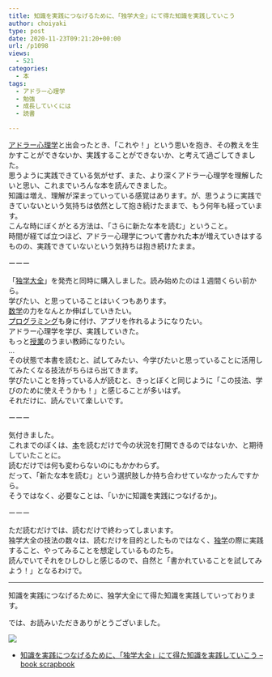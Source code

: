 ```yaml
---
title: 知識を実践につなげるために、「独学大全」にて得た知識を実践していこう
author: choiyaki
type: post
date: 2020-11-23T09:21:20+00:00
url: /p1098
views:
  - 521
categories:
  - 本
tags:
  - アドラー心理学
  - 勉強
  - 成長していくには
  - 読書

---
```

[アドラー心理学][1]と出会ったとき、「これや！」という思いを抱き、その教えを生かすことができないか、実践することができないか、と考えて過ごしてきました。  
思うように実践できている気がせず、また、より深くアドラー心理学を理解したいと思い、これまでいろんな本を読んできました。  
知識は増え、理解が深まっていっている感覚はあります。が、思うように実践できていないという気持ちは依然として抱き続けたままで、もう何年も経っています。  
こんな時にぼくがとる方法は、「さらに新たな本を読む」ということ。  
時間が経てば立つほど、アドラー心理学について書かれた本が増えていきはするものの、実践できていないという気持ちは抱き続けたまま。

ーーー

「[独学大全][2]」を発売と同時に購入しました。読み始めたのは１週間くらい前から。  
学びたい、と思っていることはいくつもあります。  
[数学][3]の力をなんとか伸ばしていきたい。  
[プログラミング][4]も身に付け、アプリを作れるようになりたい。  
アドラー心理学を学び、実践していきた。  
もっと[授業][5]のうまい教師になりたい。  
…  
その状態で本書を読むと、試してみたい、今学びたいと思っていることに活用してみたくなる技法がちらほら出てきます。  
学びたいことを持っている人が読むと、きっとぼくと同じように「この技法、学びのために使えそうかも！」と感じることが多いはず。  
それだけに、読んでいて楽しいです。

ーーー

気付きました。  
これまでのぼくは、[本][6]を読むだけで今の状況を打開できるのではないか、と期待していたことに。  
読むだけでは何も変わらないのにもかかわらず。  
だって、「新たな本を読む」という選択肢しか持ち合わせていなかったんですから。  
そうではなく、必要なことは、「いかに知識を実践につなげるか」。

ーーー

ただ読むだけでは、読むだけで終わってしまいます。  
独学大全の技法の数々は、読むだけを目的としたものではなく、[独学][7]の際に実践すること、やってみることを想定しているものたち。  
読んでいてそれをひしひしと感じるので、自然と「書かれていることを試してみよう！」となるわけで。

* * *

知識を実践につなげるために、独学大全にて得た知識を実践していっております。

では、お読みいただきありがとうございました。

<a target="_blank" href="https://www.amazon.co.jp/gp/product/B08DR7YL5J/ref=as_li_tl?ie=UTF8&camp=247&creative=1211&creativeASIN=B08DR7YL5J&linkCode=as2&tag=choiyaki81-22&linkId=e50eaec14113d635d9f66c669878bf4b" rel="noopener noreferrer"><img border="0" src="//ws-fe.amazon-adsystem.com/widgets/q?_encoding=UTF8&MarketPlace=JP&ASIN=B08DR7YL5J&ServiceVersion=20070822&ID=AsinImage&WS=1&Format=_SL250_&tag=choiyaki81-22" /></a><img loading="lazy" src="//ir-jp.amazon-adsystem.com/e/ir?t=choiyaki81-22&l=am2&o=9&a=B08DR7YL5J" width="1" height="1" border="0" alt="" style="border:none !important; margin:0px !important;" />

  * [知識を実践につなげるために、「独学大全」にて得た知識を実践していこう &#8211; book scrapbook][8]

 [1]: https://scrapbox.io/choiyaki-hondana/%E3%82%A2%E3%83%89%E3%83%A9%E3%83%BC%E5%BF%83%E7%90%86%E5%AD%A6
 [2]: https://scrapbox.io/choiyaki-hondana/%E7%8B%AC%E5%AD%A6%E5%A4%A7%E5%85%A8
 [3]: https://scrapbox.io/choiyaki-hondana/%E6%95%B0%E5%AD%A6
 [4]: https://scrapbox.io/choiyaki-hondana/%E3%83%97%E3%83%AD%E3%82%B0%E3%83%A9%E3%83%9F%E3%83%B3%E3%82%B0
 [5]: https://scrapbox.io/choiyaki-hondana/%E6%8E%88%E6%A5%AD
 [6]: https://scrapbox.io/choiyaki-hondana/%E6%9C%AC
 [7]: https://scrapbox.io/choiyaki-hondana/%E7%8B%AC%E5%AD%A6
 [8]: https://scrapbox.io/choiyaki-hondana/%E7%9F%A5%E8%AD%98%E3%82%92%E5%AE%9F%E8%B7%B5%E3%81%AB%E3%81%A4%E3%81%AA%E3%81%92%E3%82%8B%E3%81%9F%E3%82%81%E3%81%AB%E3%80%81%E3%80%8C%E7%8B%AC%E5%AD%A6%E5%A4%A7%E5%85%A8%E3%80%8D%E3%81%AB%E3%81%A6%E5%BE%97%E3%81%9F%E7%9F%A5%E8%AD%98%E3%82%92%E5%AE%9F%E8%B7%B5%E3%81%97%E3%81%A6%E3%81%84%E3%81%93%E3%81%86